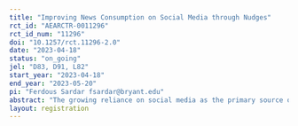 ```yaml
---
title: "Improving News Consumption on Social Media through Nudges"
rct_id: "AEARCTR-0011296"
rct_id_num: "11296"
doi: "10.1257/rct.11296-2.0"
date: "2023-04-18"
status: "on_going"
jel: "D83, D91, L82"
start_year: "2023-04-18"
end_year: "2023-05-20"
pi: "Ferdous Sardar fsardar@bryant.edu"
abstract: "The growing reliance on social media as the primary source of news has raised concerns about the quality, credibility, and diversity of news content consumed by users. While prior research has focused on the impact of algorithms, political polarization, and misinformation, there is limited evidence regarding the effectiveness of nudges in promoting engagement with original news agencies on social media platforms. In this study, participants will be randomly assigned to one of two groups: one receiving an email encouraging them to follow original news agencies on social media, and the other receiving the same email with hyperlinks to the news agencies' social media pages. We will test whether these nudges enhance individuals' engagement with original news agencies on social media platforms and if this leads to a more informed audience. This study can provide valuable evidence for policymakers and social media platforms interested in promoting informed news consumption and combating misinformation and filter bubbles."
layout: registration
---
```



